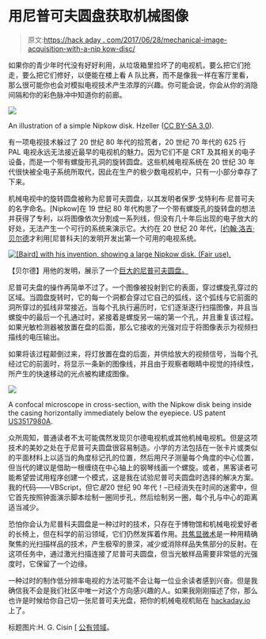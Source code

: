 # 用尼普可夫圆盘获取机械图像

> 原文:[https://hack aday . com/2017/06/28/mechanical-image-acquisition-with-a-nip kow-disc/](https://hackaday.com/2017/06/28/mechanical-image-acquisition-with-a-nipkow-disc/)

如果你的青少年时代没有好好利用，从垃圾箱里捡坏了的电视机，要么把它们抢走，要么把它们修好，以便能在楼上看 A 队比赛，而不是像我一样在客厅里看，那么很可能你也会对模拟电视技术产生浓厚的兴趣。你可能会说，你会从你的消隐间隔和你的彩色脉冲中知道你的前廊。

[![](../Images/7e48d24933baf7ef8ca60697b2cbd6ca.png)](https://hackaday.com/wp-content/uploads/2017/06/nipkow_disk_svg.png)

An illustration of a simple Nipkow disk. Hzeller ([CC BY-SA 3.0](https://commons.wikimedia.org/wiki/File:Nipkow_disk.svg)).

有一项电视技术躲过了 20 世纪 80 年代的拾荒者，20 世纪 70 年代的 625 行 PAL 电视永远无法接近最早的电视机的魅力。因为它们不是 CRT 及其相关的电子设备，而是一个带有螺旋形孔洞的旋转圆盘。这些机械电视系统在 20 世纪 30 年代很快被全电子系统所取代，因此在生产的极少数电视机中，只有一小部分幸存了下来。

机械电视中的旋转圆盘被称为尼普可夫圆盘，以其发明者保罗·戈特利布·尼普可夫的名字命名。[Nipkow]在 19 世纪 80 年代构思了一个带有螺旋孔的旋转盘的想法并获得了专利，以将图像依次分割成一系列线，但没有几十年后出现的电子放大的好处，无法产生一个可行的系统来演示它。大约在 20 世纪 20 年代，[[约翰·洛吉·贝尔德](https://en.wikipedia.org/wiki/John_Logie_Baird)才利用[尼普科夫]的发明开发出第一个可用的电视系统。

[![[Baird] with his invention, showing a large Nipkow disk. (Fair use).](../Images/cb2e83f7c4b1b71b882f9fa398372d8b.png)](https://hackaday.com/wp-content/uploads/2017/05/john_logie_baird_apparatus.jpg) 

【贝尔德】用他的发明，展示了一个[巨大的尼普可夫圆盘。](https://en.wikipedia.org/wiki/File:John_Logie_Baird,_Apparatus.jpg)

尼普可夫盘的操作再简单不过了。一个图像被投射到它的表面，穿过螺旋孔穿过的区域。当圆盘旋转时，它的每一个洞都会穿过它自己的弧线，这个弧线与它前面的洞所穿过的弧线非常接近。当每个孔执行遍历时，它们逐渐逐行扫描图像，并且当螺旋中的最后一个孔通过时，紧接着是螺旋另一端的第一个孔，并且重复该过程。如果光敏检测器被放置在盘的后面，那么它接收的光强对应于将图像表示为视频扫描线的电压输出。

如果将该过程颠倒过来，将灯放置在盘的后面，并供给放大的视频信号，当每个孔经过它的前面时，将显示一条新的图像线，并且由于观察者眼睛中视觉的持续性，所产生的快速移动的光点被构建成图像。

[![](../Images/a20cddd08e648f121985d883a1396577.png)](https://hackaday.com/wp-content/uploads/2017/06/confocal-microscope-patent.jpg)

A confocal microscope in cross-section, with the Nipkow disk being inside the casing horizontally immediately below the eyepiece. US patent [US3517980A](https://patents.google.com/patent/US3517980A/en).

众所周知，普通读者不太可能偶然发现贝尔德电视机或其他机械电视机。但是这项技术的美妙之处在于尼普可夫圆盘很容易制造。小学的方法包括在一张卡片或类似的平面材料上以适当的角度标记孔的位置，然后用尺子测量每个角度的中心位置，但当代的建议是借助一根缠绕在中心轴上的钢琴线画一个螺旋。或者，黑客读者可能希望尝试用程序创建一个模式，这是我在试验尼普可夫圆盘时选择的解决方案。我的代码——VBScript，但它*是*20 世纪 90 年代！–已经消失在时间的迷雾中，但它首先按照钟面演示脚本绘制一圈同步孔，然后绘制另一圈，每个孔与中心的距离适当减少。

恐怕你会认为尼普科夫圆盘是一种过时的技术，只存在于博物馆和机械电视爱好者的长椅上，但在科学的前沿领域，它们仍然发挥着作用。[共焦显微术](https://en.wikipedia.org/wiki/Confocal_microscopy)是一种用精确聚焦的光扫描样品的技术，产生极窄的景深，减少或消除样品失焦部分的反射。在这项任务中，通过激光扫描连接了尼普可夫圆盘，但当光敏样品需要非常低的光强度时，它保留了一个边缘。

一种过时的制作低分辨率电视的方法可能不会让每一位业余读者感到兴奋。但是我确信我不会是我们社区中唯一对这个方向感兴趣的人。如果我刚刚描述了你，那么也许是时候给你自己切一张尼普可夫光盘，把你的机械电视机贴在 [hackaday.io](https://hackaday.io/) 上了。

标题图片:H. G. Cisin [ [公有领域](https://commons.wikimedia.org/wiki/File:Spinning-disk_television_receiver_1931.jpg)。